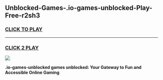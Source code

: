 
## Unblocked-Games-.io-games-unblocked-Play-Free-r2sh3
<h3>
<a href="https://premium76.site?title=.io-games-unblocked&ref=23A">CLICK TO PLAY</a></h3>
<hr>

<h3>
<a href="https://premium76.site?title=.io-games-unblocked&ref=23A">CLICK 2 PLAY</a>
  
</h3>

<a href="https://premium76.site?title=.io-games-unblocked&ref=23A"><img src="https://clearcache.store/games.png"></a>


**.io-games-unblocked games unblocked: Your Gateway to Fun and Accessible Online Gaming**
